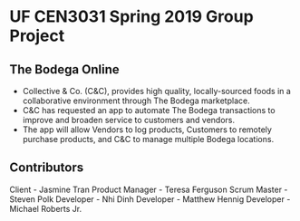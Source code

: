 # UF CEN3031 Spring 2019 Group Project
## The Bodega Online
- Collective & Co. (C&C), provides high quality, locally-sourced foods in a collaborative environment through The Bodega marketplace. 
- C&C has requested an app to automate The Bodega transactions to improve and broaden service to customers and vendors.  
- The app will allow Vendors to log products, Customers to remotely purchase products, and C&C to manage multiple Bodega locations.

## Contributors
Client - Jasmine Tran
Product Manager - Teresa Ferguson
Scrum Master - Steven Polk
Developer - Nhi Dinh
Developer - Matthew Hennig
Developer - Michael Roberts Jr. 
